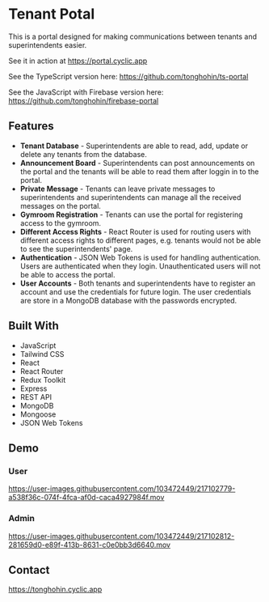 # Tenant Potal

This is a portal designed for making communications between tenants and superintendents easier.

See it in action at https://portal.cyclic.app

See the TypeScript version here: https://github.com/tonghohin/ts-portal

See the JavaScript with Firebase version here: https://github.com/tonghohin/firebase-portal

## Features

- **Tenant Database** - Superintendents are able to read, add, update or delete any tenants from the database.
- **Announcement Board** - Superintendents can post announcements on the portal and the tenants will be able to read them after loggin in to the portal.
- **Private Message** - Tenants can leave private messages to superintendents and superintendents can manage all the received messages on the portal.
- **Gymroom Registration** - Tenants can use the portal for registering access to the gymroom.
- **Different Access Rights** - React Router is used for routing users with different access rights to different pages, e.g. tenants would not be able to see the superintendents' page.
- **Authentication** - JSON Web Tokens is used for handling authentication. Users are authenticated when they login. Unauthenticated users will not be able to access the portal.
- **User Accounts** - Both tenants and superintendents have to register an account and use the credentials for future login. The user credentials are store in a MongoDB database with the passwords encrypted.

## Built With

- JavaScript
- Tailwind CSS
- React
- React Router
- Redux Toolkit
- Express
- REST API
- MongoDB
- Mongoose
- JSON Web Tokens

## Demo

### User

https://user-images.githubusercontent.com/103472449/217102779-a538f36c-074f-4fca-af0d-caca4927984f.mov

### Admin

https://user-images.githubusercontent.com/103472449/217102812-281659d0-e89f-413b-8631-c0e0bb3d6640.mov

## Contact

https://tonghohin.cyclic.app
